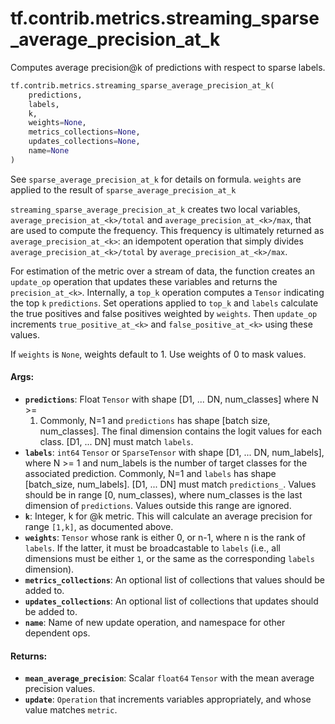 <div itemscope itemtype="http://developers.google.com/ReferenceObject">
<meta itemprop="name" content="tf.contrib.metrics.streaming_sparse_average_precision_at_k" />
<meta itemprop="path" content="Stable" />
</div>

# tf.contrib.metrics.streaming_sparse_average_precision_at_k

Computes average precision@k of predictions with respect to sparse labels.

``` python
tf.contrib.metrics.streaming_sparse_average_precision_at_k(
    predictions,
    labels,
    k,
    weights=None,
    metrics_collections=None,
    updates_collections=None,
    name=None
)
```

<!-- Placeholder for "Used in" -->

See `sparse_average_precision_at_k` for details on formula. `weights` are
applied to the result of `sparse_average_precision_at_k`

`streaming_sparse_average_precision_at_k` creates two local variables,
`average_precision_at_<k>/total` and `average_precision_at_<k>/max`, that
are used to compute the frequency. This frequency is ultimately returned as
`average_precision_at_<k>`: an idempotent operation that simply divides
`average_precision_at_<k>/total` by `average_precision_at_<k>/max`.

For estimation of the metric over a stream of data, the function creates an
`update_op` operation that updates these variables and returns the
`precision_at_<k>`. Internally, a `top_k` operation computes a `Tensor`
indicating the top `k` `predictions`. Set operations applied to `top_k` and
`labels` calculate the true positives and false positives weighted by
`weights`. Then `update_op` increments `true_positive_at_<k>` and
`false_positive_at_<k>` using these values.

If `weights` is `None`, weights default to 1. Use weights of 0 to mask values.

#### Args:


* <b>`predictions`</b>: Float `Tensor` with shape [D1, ... DN, num_classes] where N >=
  1. Commonly, N=1 and `predictions` has shape [batch size, num_classes].
  The final dimension contains the logit values for each class. [D1, ... DN]
  must match `labels`.
* <b>`labels`</b>: `int64` `Tensor` or `SparseTensor` with shape [D1, ... DN,
  num_labels], where N >= 1 and num_labels is the number of target classes
  for the associated prediction. Commonly, N=1 and `labels` has shape
  [batch_size, num_labels]. [D1, ... DN] must match `predictions_`. Values
  should be in range [0, num_classes), where num_classes is the last
  dimension of `predictions`. Values outside this range are ignored.
* <b>`k`</b>: Integer, k for @k metric. This will calculate an average precision for
  range `[1,k]`, as documented above.
* <b>`weights`</b>: `Tensor` whose rank is either 0, or n-1, where n is the rank of
  `labels`. If the latter, it must be broadcastable to `labels` (i.e., all
  dimensions must be either `1`, or the same as the corresponding `labels`
  dimension).
* <b>`metrics_collections`</b>: An optional list of collections that values should be
  added to.
* <b>`updates_collections`</b>: An optional list of collections that updates should be
  added to.
* <b>`name`</b>: Name of new update operation, and namespace for other dependent ops.


#### Returns:


* <b>`mean_average_precision`</b>: Scalar `float64` `Tensor` with the mean average
  precision values.
* <b>`update`</b>: `Operation` that increments variables appropriately, and whose
  value matches `metric`.